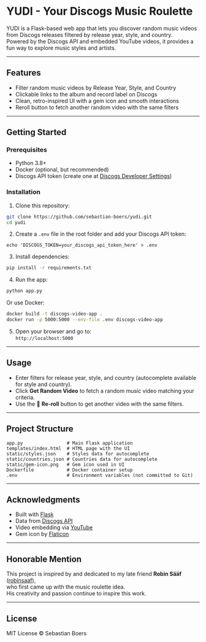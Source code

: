 # YUDI - Your Discogs Music Roulette

YUDI is a Flask-based web app that lets you discover random music videos from Discogs releases filtered by release year, style, and country.  
Powered by the Discogs API and embedded YouTube videos, it provides a fun way to explore music styles and artists.

---

## Features

- Filter random music videos by Release Year, Style, and Country  
- Clickable links to the album and record label on Discogs  
- Clean, retro-inspired UI with a gem icon and smooth interactions  
- Reroll button to fetch another random video with the same filters  

---

## Getting Started

### Prerequisites

- Python 3.8+  
- Docker (optional, but recommended)  
- Discogs API token (create one at [Discogs Developer Settings](https://www.discogs.com/settings/developers))

### Installation

1. Clone this repository:

```bash
git clone https://github.com/sebastian-boers/yudi.git
cd yudi
```

2. Create a `.env` file in the root folder and add your Discogs API token:

```env
echo 'DISCOGS_TOKEN=your_discogs_api_token_here' > .env
```

3. Install dependencies:

```bash
pip install -r requirements.txt
```

4. Run the app:

```bash
python app.py
```

Or use Docker:

```bash
docker build -t discogs-video-app .
docker run -p 5000:5000 --env-file .env discogs-video-app
```

5. Open your browser and go to:  
`http://localhost:5000`

---

## Usage

- Enter filters for release year, style, and country (autocomplete available for style and country).
- Click **Get Random Video** to fetch a random music video matching your criteria.
- Use the 🎲 **Re-roll** button to get another video with the same filters.

---

## Project Structure

```
app.py                # Main Flask application
templates/index.html  # HTML page with the UI
static/styles.json    # Styles data for autocomplete
static/countries.json # Countries data for autocomplete
static/gem-icon.png   # Gem icon used in UI
Dockerfile            # Docker container setup
.env                  # Environment variables (not committed to Git)
```

---

## Acknowledgments

- Built with [Flask](https://flask.palletsprojects.com/)  
- Data from [Discogs API](https://www.discogs.com/developers/)  
- Video embedding via [YouTube](https://developers.google.com/youtube)  
- Gem icon by [Flaticon](https://www.flaticon.com/free-icon/slot-machine_247837)

---

## Honorable Mention

This project is inspired by and dedicated to my late friend **Robin Sääf** ([robinsaaf](https://github.com/robinsaaf)),  
who first came up with the music roulette idea.  
His creativity and passion continue to inspire this work.

---

## License

MIT License © Sebastian Boers
